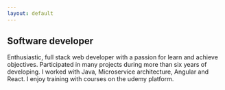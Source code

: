 ```yaml
---
layout: default
---
```


## Software developer

Enthusiastic, full stack web developer with a passion for learn and achieve objectives.
Participated in many projects during more than six years of developing. I worked with Java, Microservice architecture, Angular and React.
I enjoy training with courses on the udemy platform.
